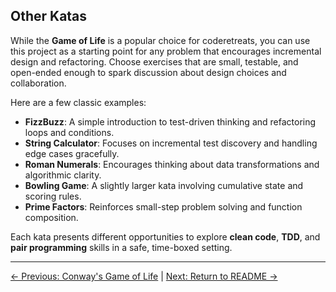 ## Other Katas

While the **Game of Life** is a popular choice for coderetreats, you can use this project as a starting point for any problem that encourages incremental design and refactoring. Choose exercises that are small, testable, and open-ended enough to spark discussion about design choices and collaboration.

Here are a few classic examples:

- **FizzBuzz**: A simple introduction to test-driven thinking and refactoring loops and conditions.  
- **String Calculator**: Focuses on incremental test discovery and handling edge cases gracefully.  
- **Roman Numerals**: Encourages thinking about data transformations and algorithmic clarity.  
- **Bowling Game**: A slightly larger kata involving cumulative state and scoring rules.  
- **Prime Factors**: Reinforces small-step problem solving and function composition.  

Each kata presents different opportunities to explore **clean code**, **TDD**, and **pair programming** skills in a safe, time-boxed setting.

---
  
[← Previous: Conway's Game of Life](./conways-game-of-life.md) | [Next: Return to README →](../README.md)
